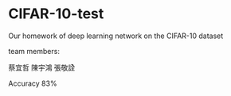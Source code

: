 # CIFAR-10-test
Our  homework of deep learning network on the CIFAR-10 dataset 

team members:

蔡宜哲
陳宇鴻
張敬詮

Accuracy 83%
